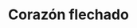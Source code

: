 ---
title: Corazón flechado
date: 
draft: false

# descripcion
description : Corazón flechado

materials: Plata 925

color: Plateado

dimensions: 3cm x 2,3cm

code: 02-14-0208

type: "Dijes"

categories: []

price: $3.250,00

price_eftvo: $2.760,00

# Images
# first image will be shown in the product page
images:
  # - image: "images/path_to_image"
  # La ubicacion de las imagenes es imagenes/Dijes/Dijes.Plata/02-14-0208-corazon-flechado
  - image: "./images/dijes/plata/02-14-0208-corazon-flechado.JPG"
---